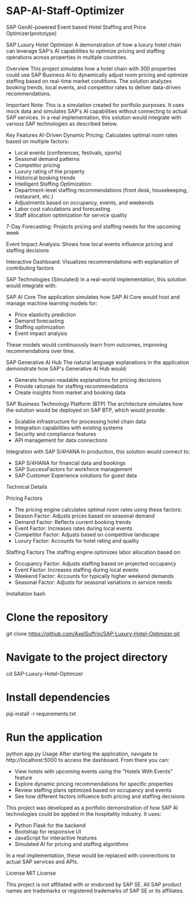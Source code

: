 # SAP-AI-Staff-Optimizer
SAP GenAI-powered Event based Hotel Staffing and Price Optimizer(prototype)

SAP Luxury Hotel Optimizer
A demonstration of how a luxury hotel chain can leverage SAP's AI capabilities to optimize pricing and staffing operations across properties in multiple countries.

Overview
This project simulates how a hotel chain with 300 properties could use SAP Business AI to dynamically adjust room pricing and optimize staffing based on real-time market conditions. The solution analyzes booking trends, local events, and competitor rates to deliver data-driven recommendations.

Important Note: This is a simulation created for portfolio purposes. It uses mock data and simulates SAP's AI capabilities without connecting to actual SAP services. In a real implementation, this solution would integrate with various SAP technologies as described below.

Key Features
AI-Driven Dynamic Pricing: Calculates optimal room rates based on multiple factors:

- Local events (conferences, festivals, sports)
- Seasonal demand patterns
- Competitor pricing
- Luxury rating of the property
- Historical booking trends
- Intelligent Staffing Optimization:
- Department-level staffing recommendations (front desk, housekeeping, restaurant, etc.)
- Adjustments based on occupancy, events, and weekends
- Labor cost calculations and forecasting
- Staff allocation optimization for service quality

7-Day Forecasting: Projects pricing and staffing needs for the upcoming week

Event Impact Analysis: Shows how local events influence pricing and staffing decisions

Interactive Dashboard: Visualizes recommendations with explanation of contributing factors

SAP Technologies (Simulated)
In a real-world implementation, this solution would integrate with:

SAP AI Core
The application simulates how SAP AI Core would host and manage machine learning models for:

- Price elasticity prediction
- Demand forecasting
- Staffing optimization
- Event impact analysis

These models would continuously learn from outcomes, improving recommendations over time.

SAP Generative AI Hub
The natural language explanations in the application demonstrate how SAP's Generative AI Hub would:

- Generate human-readable explanations for pricing decisions
- Provide rationale for staffing recommendations
- Create insights from market and booking data

SAP Business Technology Platform (BTP)
The architecture simulates how the solution would be deployed on SAP BTP, which would provide:

- Scalable infrastructure for processing hotel chain data
- Integration capabilities with existing systems
- Security and compliance features
- API management for data connections

Integration with SAP S/4HANA
In production, this solution would connect to:

- SAP S/4HANA for financial data and bookings
- SAP SuccessFactors for workforce management
- SAP Customer Experience solutions for guest data

Technical Details

Pricing Factors
- The pricing engine calculates optimal room rates using these factors:
- Season Factor: Adjusts prices based on seasonal demand
- Demand Factor: Reflects current booking trends
- Event Factor: Increases rates during local events
- Competitor Factor: Adjusts based on competitive landscape
- Luxury Factor: Accounts for hotel rating and quality

Staffing Factors
The staffing engine optimizes labor allocation based on:

- Occupancy Factor: Adjusts staffing based on projected occupancy
- Event Factor: Increases staffing during local events
- Weekend Factor: Accounts for typically higher weekend demands
- Seasonal Factor: Adjusts for seasonal variations in service needs

Installation
bash
# Clone the repository
git clone https://github.com/AxelSuffrin/SAP-Luxury-Hotel-Optimizer.git

# Navigate to the project directory
cd SAP-Luxury-Hotel-Optimizer

# Install dependencies
pip install -r requirements.txt

# Run the application
python app.py
Usage
After starting the application, navigate to http://localhost:5000 to access the dashboard. From there you can:

- View hotels with upcoming events using the "Hotels With Events" feature
- Explore dynamic pricing recommendations for specific properties
- Review staffing plans optimized based on occupancy and events
- See how different factors influence both pricing and staffing decisions

This project was developed as a portfolio demonstration of how SAP AI technologies could be applied in the hospitality industry. It uses:

- Python Flask for the backend
- Bootstrap for responsive UI
- JavaScript for interactive features
- Simulated AI for pricing and staffing algorithms

In a real implementation, these would be replaced with connections to actual SAP services and APIs.

License
MIT License

This project is not affiliated with or endorsed by SAP SE. All SAP product names are trademarks or registered trademarks of SAP SE or its affiliates.

